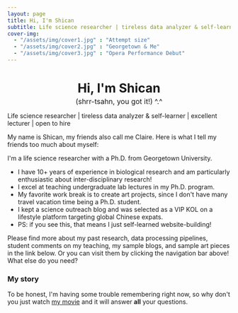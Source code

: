 ```yaml
---
layout: page
title: Hi, I'm Shican
subtitle: Life science researcher | tireless data analyzer & self-learner | excellent lecturer | open to hire
cover-img: 
  - "/assets/img/cover1.jpg" : "Attempt size"
  - "/assets/img/cover2.jpg" : "Georgetown & Me"
  - "/assets/img/cover3.jpg" : "Opera Performance Debut"
---
```


<style>
  .pronunciation {
    font-size: 1rem; /* Adjust the font size */
    display: block;
    margin-top: -1rem; /* Negative margin to bring it closer to the title */
    text-align: center; /* Center the pronunciation text */
  }
</style>

<div style="text-align: center;">
  <h1 class="main-title">Hi, I'm Shican</h1>
  <span class="pronunciation">(shrr-tsahn, you got it!) ^.^</span>
</div>

<p>Life science researcher | tireless data analyzer & self-learner | excellent lecturer | open to hire</p>

My name is Shican, my friends also call me Claire. Here is what I tell my friends too much about myself:

I'm a life science researcher with a Ph.D. from Georgetown University. 

- I have 10+ years of experience in biological research and am particularly enthusiastic about inter-disciplinary research!
- I excel at teaching undergraduate lab lectures in my Ph.D. program.
- My favorite work break is to create art projects, since I don't have many travel vacation time being a Ph.D. student.
- I kept a science outreach blog and was selected as a VIP KOL on a lifestyle platform targeting global Chinese expats.
- PS: if you see this, that means I just self-learned website-building! 

Please find more about my past research, data processing pipelines, student comments on my teaching, my sample blogs, and sample art pieces in the link below. Or you can visit them by clicking the navigation bar above! What else do you need?



### My story

To be honest, I'm having some trouble remembering right now, so why don't you just watch [my movie](https://en.wikipedia.org/wiki/The_Princess_Bride_%28film%29) and it will answer **all** your questions.
